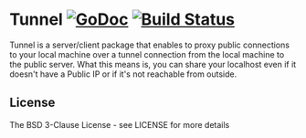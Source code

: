 # Tunnel [![GoDoc](http://img.shields.io/badge/go-documentation-blue.svg?style=flat-square)](http://godoc.org/github.com/koding/tunnel) [![Build Status](http://img.shields.io/travis/koding/tunnel.svg?style=flat-square)](https://travis-ci.org/koding/tunnel)

Tunnel is a server/client package that enables to proxy public connections to
your local machine over a tunnel connection from the local machine to the
public server. What this means is, you can share your localhost even if it
doesn't have a Public IP or if it's not reachable from outside. 

## License

The BSD 3-Clause License - see LICENSE for more details
